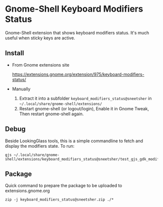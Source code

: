 # Gnome-Shell Keyboard Modifiers Status

 Gnome-Shell extension that shows keyboard modifiers status. It's much useful when sticky keys are active.
 
## Install

- From Gnome extensions site

    https://extensions.gnome.org/extension/975/keyboard-modifiers-status/

- Manually

    1. Extract it into a subfolder `keyboard_modifiers_status@sneetsher` in `~/.local/share/gnome-shell/extensions/`
    2. Restart gnome-shell (or logout/login), Enable it in Gnome Tweak, Then restart gnome-shell again.
    
## Debug

Beside LookingGlass tools, this is a simple commandline to fetch and display the modifiers state. To run:

    gjs ~/.local/share/gnome-shell/extensions/keyboard_modifiers_status@sneetsher/test_gjs_gdk_modifiers.js

## Package

Quick command to prepare the package to be uploaded to extensions.gnome.org

    zip -j keyboard_modifiers_status@sneetsher.zip ./*

